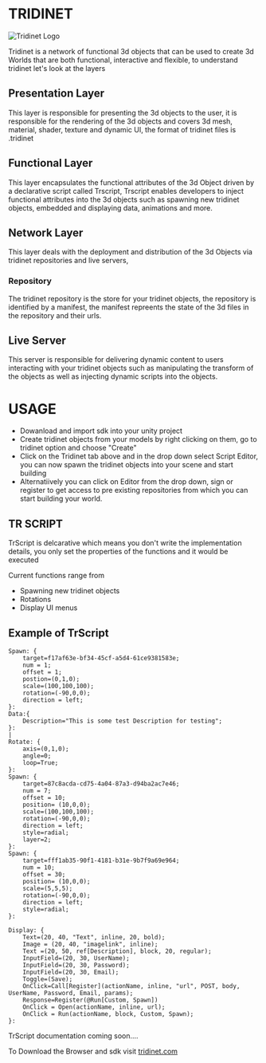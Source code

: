 # TRIDINET

![Tridinet Logo](https://tridinet.com/untitled.png "Tridinet")

Tridinet is a network of functional 3d objects that can be used to create 3d Worlds that are both functional, interactive and flexible, to understand tridinet let's look at the layers

## Presentation Layer

This layer is responsible for presenting the 3d objects to the user, it is responsible for the rendering of the 3d objects and covers 3d mesh, material, shader, texture and dynamic UI, the format of tridinet files is .tridinet

## Functional Layer

This layer encapsulates the functional attributes of the 3d Object driven by a declarative script called Trscript, Trscript enables developers to inject functional attributes into the 3d objects such as spawning new tridinet objects, embedded and displaying data, animations and more.

## Network Layer

This layer deals with the deployment and distribution of the 3d Objects via tridinet repositories and live servers,

### Repository
The tridinet repository is the store for your tridinet objects, the repository is identified by a manifest, the manifest repreents the state of the 3d files in the repository and their urls.

## Live Server
This server is responsible for delivering dynamic content to users interacting with your tridinet objects such as manipulating the transform of the objects as well as injecting dynamic scripts into the objects.

# USAGE

- Dowanload and import sdk into your unity project
- Create tridinet objects from your models by right clicking on them, go to tridinet option and choose "Create"
- Click on the Tridinet tab above and in the drop down select Script Editor, you can now spawn the tridinet objects into your scene and start building
- Alternatiively you can click on Editor from the drop down, sign or register to get access to pre existing repositories  from which you can start building your world.

## TR SCRIPT

TrScript is delcarative which means you don't write the implementation details, you only set the properties of the functions and it would be executed

Current functions range from
- Spawning new tridinet objects
- Rotations
- Display UI menus

## Example of TrScript

```
Spawn: {
	target=f17af63e-bf34-45cf-a5d4-61ce9381583e;
	num = 1;
	offset = 1;
	postion=(0,1,0);
	scale=(100,100,100);
	rotation=(-90,0,0);
	direction = left;
}:
Data:{
	Description="This is some test Description for testing";
}:
|
Rotate: {
	axis=(0,1,0);
	angle=0; 
	loop=True;
}:
Spawn: {
	target=87c8acda-cd75-4a04-87a3-d94ba2ac7e46;
	num = 7;
	offset = 10;
	position= (10,0,0);
	scale=(100,100,100);
	rotation=(-90,0,0);
	direction = left;
	style=radial;
    layer=2;
}:
Spawn: {
	target=fff1ab35-90f1-4181-b31e-9b7f9a69e964;
	num = 10;
	offset = 30;
	position= (10,0,0);
	scale=(5,5,5);
	rotation=(-90,0,0);
	direction = left;
	style=radial;
}:

Display: {
	Text=(20, 40, "Text", inline, 20, bold);
	Image = (20, 40, "imagelink", inline);
	Text =(20, 50, ref[Description], block, 20, regular);
    InputField=(20, 30, UserName);
    InputField=(20, 30, Password);
    InputField=(20, 30, Email);
    Toggle=(Save);
    OnClick=Call[Register](actionName, inline, "url", POST, body, UserName, Password, Email, params);
	Response=Register(@Run[Custom, Spawn])
	OnClick = Open(actionName, inline, url);
    OnClick = Run(actionName, block, Custom, Spawn);
}:

```

TrScript documentation coming soon....

To Download the Browser and sdk visit [tridinet.com](https://tridinet.com)